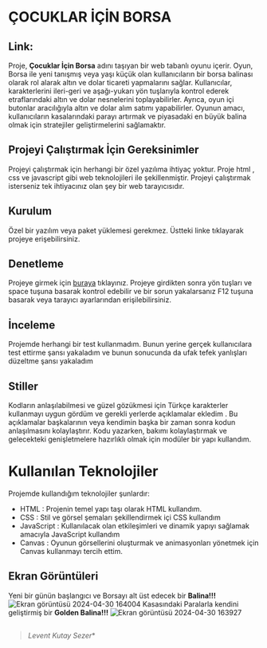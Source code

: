 # ÇOCUKLAR İÇİN BORSA
## Link: 

Proje, **Çocuklar İçin Borsa** adını taşıyan bir web tabanlı oyunu içerir. Oyun, Borsa ile yeni tanışmış veya yaşı küçük olan kullanıcıların bir borsa balinası olarak rol alarak altın ve dolar ticareti yapmalarını sağlar. Kullanıcılar, karakterlerini ileri-geri ve aşağı-yukarı yön tuşlarıyla kontrol ederek etraflarındaki altın ve dolar nesnelerini toplayabilirler. Ayrıca, oyun içi butonlar aracılığıyla altın ve dolar alım satımı yapabilirler. Oyunun amacı, kullanıcıların kasalarındaki parayı artırmak ve piyasadaki en büyük balina olmak için stratejiler geliştirmelerini sağlamaktır.

## Projeyi Çalıştırmak İçin Gereksinimler

Projeyi çalıştırmak için herhangi bir özel yazılıma ihtiyaç yoktur. Proje html , css ve javascript gibi web teknolojileri ile şekillenmiştir. Projeyi çalıştırmak isterseniz tek ihtiyacınız olan şey bir web tarayıcısıdır.

## Kurulum

Özel bir yazılım veya paket yüklemesi gerekmez. Üstteki linke tıklayarak projeye erişebilirsiniz.

## Denetleme
Projeye girmek için [buraya](https://kutibios.github.io/cocuklaricinborsa/) tıklayınız. Projeye girdikten sonra yön tuşları ve space tuşuna basarak kontrol edebilir ve bir sorun yakalarsanız F12 tuşuna basarak veya tarayıcı ayarlarından erişilebilirsiniz.


## İnceleme

Projemde herhangi bir test kullanmadım. Bunun yerine gerçek kullanıcılara test ettirme şansı yakaladım ve bunun sonucunda da ufak tefek yanlışları düzeltme şansı yakaladım

## Stiller
Kodların anlaşılabilmesi ve güzel gözükmesi için Türkçe karakterler kullanmayı uygun gördüm ve gerekli yerlerde açıklamalar ekledim . Bu açıklamalar başkalarının veya kendimin başka bir zaman sonra kodun anlaşılmasını kolaylaştırır. Kodu yazarken, bakımı kolaylaştırmak ve gelecekteki genişletmelere hazırlıklı olmak için modüler bir yapı kullandım.


# Kullanılan Teknolojiler

Projemde kullandığım teknolojiler şunlardır:
- HTML : Projenin temel yapı taşı olarak HTML kullandım.
- CSS : Stil ve görsel şemaları şekillendirmek içi CSS kullandım
- JavaScript : Kullanılacak olan etkileşimleri ve dinamik yapıyı sağlamak amacıyla JavaScript kullandım
- Canvas : Oyunun görsellerini oluşturmak ve animasyonları yönetmek için Canvas kullanmayı tercih ettim.    

## Ekran Görüntüleri

Yeni bir günün başlangıcı ve Borsayı alt üst edecek bir **Balina!!!**
![Ekran görüntüsü 2024-04-30 164004](https://github.com/Kutibios/cocuklaricinborsa/assets/168540930/c7d458a2-9491-4bc3-9fd4-99754758378d)
Kasasındaki Paralarla kendini geliştirmiş bir **Golden Balina!!!**
![Ekran görüntüsü 2024-04-30 163927](https://github.com/Kutibios/cocuklaricinborsa/assets/168540930/067a21de-c5c9-4e91-ad13-2ef41902ce72)
## 
> *Levent Kutay Sezer**
